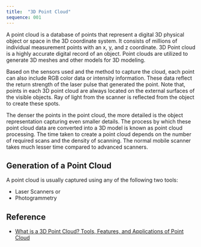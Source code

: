 ```yaml
---
title:  "3D Point Cloud"
sequence: 001
---
```


A point cloud is a database of points that represent a digital 3D physical object or space in the 3D coordinate system.
It consists of millions of individual measurement points with an x, y, and z coordinate.
3D Point cloud is a highly accurate digital record of an object.
Point clouds are utilized to generate 3D meshes and other models for 3D modeling.

Based on the sensors used and the method to capture the cloud,
each point can also include RGB color data or intensity information.
These data reflect the return strength of the laser pulse that generated the point.
Note that, points in each 3D point cloud are always located on the external surfaces of the visible objects.
Ray of light from the scanner is reflected from the object to create these spots.

The denser the points in the point cloud, the more detailed is the object representation capturing even smaller details.
The process by which these point cloud data are converted into a 3D model is known as point cloud processing.
The time taken to create a point cloud depends on the number of required scans and the density of scanning.
The normal mobile scanner takes much lesser time compared to advanced scanners.

## Generation of a Point Cloud

A point cloud is usually captured using any of the following two tools:

- Laser Scanners or
- Photogrammetry

## Reference

- [What is a 3D Point Cloud? Tools, Features, and Applications of Point Cloud](https://whatispiping.com/3d-point-cloud/)
